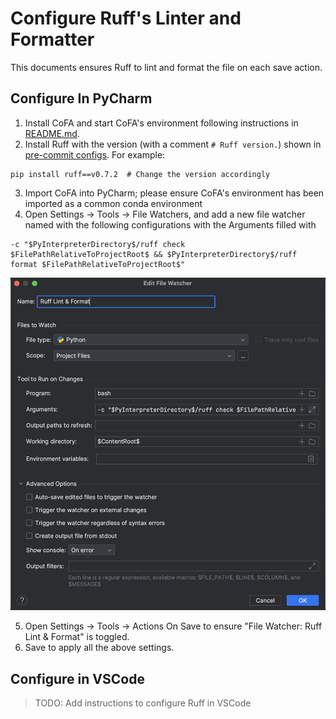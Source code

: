 # Configure Ruff's Linter and Formatter

This documents ensures Ruff to lint and format the file on each save action. 

## Configure In PyCharm

1. Install CoFA and start CoFA's environment following instructions in [README.md](../README.md).
2. Install Ruff with the version (with a comment `# Ruff version.`) shown in [pre-commit configs](../.pre-commit-config.yaml). For example:

```shell
pip install ruff==v0.7.2  # Change the version accordingly
```

3. Import CoFA into PyCharm; please ensure CoFA's environment has been imported as a common conda environment
4. Open Settings -> Tools -> File Watchers, and add a new file watcher named with the following configurations with the Arguments filled with 

```shell
-c "$PyInterpreterDirectory$/ruff check $FilePathRelativeToProjectRoot$ && $PyInterpreterDirectory$/ruff format $FilePathRelativeToProjectRoot$"
```

![Ruff in PyCharm](./ruff_config_pycharm.png)

5. Open Settings -> Tools -> Actions On Save to ensure "File Watcher: Ruff Lint & Format" is toggled.
6. Save to apply all the above settings.

## Configure in VSCode

> TODO: Add instructions to configure Ruff in VSCode